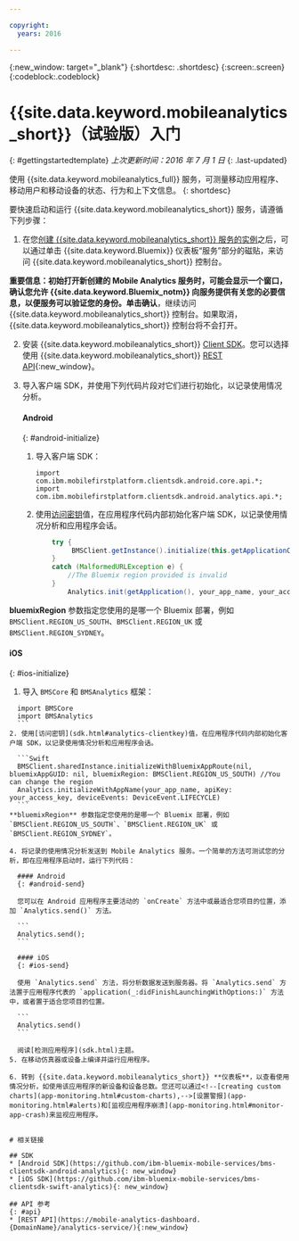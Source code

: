 ```yaml
---

copyright:
  years: 2016

---
```

{:new_window: target="_blank"}
{:shortdesc: .shortdesc}
{:screen:.screen}
{:codeblock:.codeblock}

# {{site.data.keyword.mobileanalytics_short}}（试验版）入门  

{: #gettingstartedtemplate}
*上次更新时间：2016 年 7 月 1 日*
{: .last-updated}

使用 {{site.data.keyword.mobileanalytics_full}} 服务，可测量移动应用程序、移动用户和移动设备的状态、行为和上下文信息。
{: shortdesc}

要快速启动和运行 {{site.data.keyword.mobileanalytics_short}} 服务，请遵循下列步骤：

1. 在您[创建 {{site.data.keyword.mobileanalytics_short}} 服务的实例](https://console.{DomainName}/docs/services/reqnsi.html#req_instance)之后，可以通过单击 {{site.data.keyword.Bluemix}} 仪表板“服务”部分的磁贴，来访问 {{site.data.keyword.mobileanalytics_short}} 控制台。

  **重要信息：**初始打开新创建的 Mobile Analytics 服务时，可能会显示一个窗口，确认您允许 {{site.data.keyword.Bluemix_notm}} 向服务提供有关您的必要信息，以便服务可以验证您的身份。单击**确认**，继续访问 {{site.data.keyword.mobileanalytics_short}} 控制台。如果取消，{{site.data.keyword.mobileanalytics_short}} 控制台将不会打开。

2. 安装 {{site.data.keyword.mobileanalytics_short}} [Client SDK](install-client-sdk.html)。您可以选择使用 {{site.data.keyword.mobileanalytics_short}} [REST API](https://mobile-analytics-dashboard.eu-gb.bluemix.net/analytics-service/){:new_window}。

3. 导入客户端 SDK，并使用下列代码片段对它们进行初始化，以记录使用情况分析。

	#### Android
	{: #android-initialize}
	1. 导入客户端 SDK：

		```
		import com.ibm.mobilefirstplatform.clientsdk.android.core.api.*;
		import com.ibm.mobilefirstplatform.clientsdk.android.analytics.api.*;
		```
	2. 使用[访问密钥](sdk.html#analytics-clientkey)值，在应用程序代码内部初始化客户端 SDK，以记录使用情况分析和应用程序会话。

		```Java
			try {
			     BMSClient.getInstance().initialize(this.getApplicationContext(), "", "", BMSClient.REGION_US_SOUTH);
			}
			catch (MalformedURLException e) {
	            //The Bluemix region provided is invalid
	        }
				Analytics.init(getApplication(), your_app_name, your_access_key, Analytics.DeviceEvent.LIFECYCLE);
		```
**bluemixRegion** 参数指定您使用的是哪一个 Bluemix 部署，例如 `BMSClient.REGION_US_SOUTH`、`BMSClient.REGION_UK` 或 `BMSClient.REGION_SYDNEY`。

  #### iOS
  {: #ios-initialize}
  1. 导入 `BMSCore` 和 `BMSAnalytics` 框架：
  ```
    import BMSCore
    import BMSAnalytics
    ```
  2. 使用[访问密钥](sdk.html#analytics-clientkey)值，在应用程序代码内部初始化客户端 SDK，以记录使用情况分析和应用程序会话。
 
	```Swift
	BMSClient.sharedInstance.initializeWithBluemixAppRoute(nil, bluemixAppGUID: nil, bluemixRegion: BMSClient.REGION_US_SOUTH) //You can change the region
	Analytics.initializeWithAppName(your_app_name, apiKey: your_access_key, deviceEvents: DeviceEvent.LIFECYCLE)
	```
**bluemixRegion** 参数指定您使用的是哪一个 Bluemix 部署，例如 `BMSClient.REGION_US_SOUTH`、`BMSClient.REGION_UK` 或 `BMSClient.REGION_SYDNEY`。

4. 将记录的使用情况分析发送到 Mobile Analytics 服务。一个简单的方法可测试您的分析，即在应用程序启动时，运行下列代码：

	#### Android
	{: #android-send}

	您可以在 Android 应用程序主要活动的 `onCreate` 方法中或最适合您项目的位置，添加 `Analytics.send()` 方法。

	```
	Analytics.send();
	```

	#### iOS
	{: #ios-send}

	使用 `Analytics.send` 方法，将分析数据发送到服务器。将 `Analytics.send` 方法置于应用程序代表的 `application(_:didFinishLaunchingWithOptions:)` 方法中，或者置于适合您项目的位置。

	```
	Analytics.send()
	```

	阅读[检测应用程序](sdk.html)主题。
5. 在移动仿真器或设备上编译并运行应用程序。

6. 转到 {{site.data.keyword.mobileanalytics_short}} **仪表板**，以查看使用情况分析，如使用该应用程序的新设备和设备总数。您还可以通过<!--[creating custom charts](app-monitoring.html#custom-charts),-->[设置警报](app-monitoring.html#alerts)和[监视应用程序崩溃](app-monitoring.html#monitor-app-crash)来监视应用程序。


# 相关链接

## SDK
* [Android SDK](https://github.com/ibm-bluemix-mobile-services/bms-clientsdk-android-analytics){: new_window}  
* [iOS SDK](https://github.com/ibm-bluemix-mobile-services/bms-clientsdk-swift-analytics){: new_window}

## API 参考
{: #api}
* [REST API](https://mobile-analytics-dashboard.{DomainName}/analytics-service/){:new_window}
